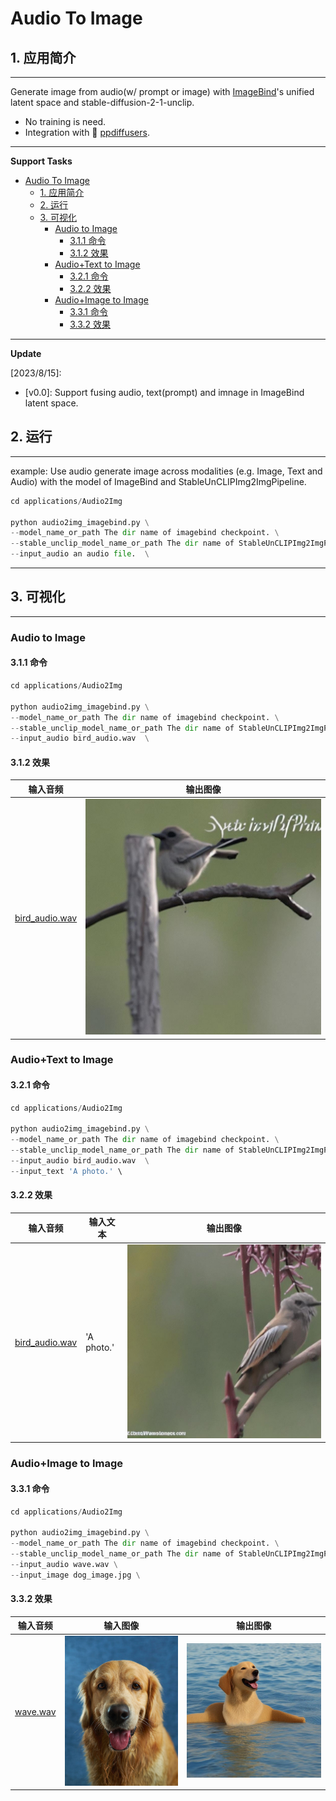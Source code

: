 # Audio To Image

## 1. 应用简介

*****

Generate image from audio(w/ prompt or image) with [ImageBind](https://facebookresearch.github.io/ImageBind/paper)'s unified latent space and stable-diffusion-2-1-unclip.

- No training is need.
- Integration with 🤗  [ppdiffusers](https://github.com/PaddlePaddle/PaddleMIX/tree/develop/ppdiffusers).

----

**Support Tasks**

- [Audio To Image](#audio-to-image)
  - [1. 应用简介](#1-应用简介)
  - [2. 运行](#2-运行)
  - [3. 可视化](#3-可视化)
    - [Audio to Image](#audio-to-image-1)
      - [3.1.1 命令](#311-命令)
      - [3.1.2 效果](#312-效果)
    - [Audio+Text to Image](#audiotext-to-image)
      - [3.2.1 命令](#321-命令)
      - [3.2.2 效果](#322-效果)
    - [Audio+Image to Image](#audioimage-to-image)
      - [3.3.1 命令](#331-命令)
      - [3.3.2 效果](#332-效果)

----

**Update**

[2023/8/15]: 
- [v0.0]: Support fusing audio, text(prompt) and imnage in ImageBind latent space.


## 2. 运行
*****

example: Use audio generate image across modalities (e.g. Image, Text and Audio) with the model of ImageBind and StableUnCLIPImg2ImgPipeline.

```python
cd applications/Audio2Img

python audio2img_imagebind.py \
--model_name_or_path The dir name of imagebind checkpoint. \
--stable_unclip_model_name_or_path The dir name of StableUnCLIPImg2ImgPipeline pretrained checkpoint. \
--input_audio an audio file.  \
```

----
## 3. 可视化
----

### Audio to Image
#### 3.1.1 命令

```python
cd applications/Audio2Img

python audio2img_imagebind.py \
--model_name_or_path The dir name of imagebind checkpoint. \
--stable_unclip_model_name_or_path The dir name of StableUnCLIPImg2ImgPipeline pretrained checkpoint. \
--input_audio bird_audio.wav  \
```
#### 3.1.2 效果
|  输入音频 | 输出图像 |
| --- | --- | 
|[bird_audio.wav](https://github.com/luyao-cv/file_download/blob/main/assets/bird_audio.wav)| ![audio2img_output_bird](https://github.com/luyao-cv/file_download/blob/main/vis_audio2img/audio2img_output_bird.jpg)  |


### Audio+Text to Image
#### 3.2.1 命令
```python
cd applications/Audio2Img

python audio2img_imagebind.py \
--model_name_or_path The dir name of imagebind checkpoint. \
--stable_unclip_model_name_or_path The dir name of StableUnCLIPImg2ImgPipeline pretrained checkpoint. \
--input_audio bird_audio.wav  \
--input_text 'A photo.' \
```
#### 3.2.2 效果
|  输入音频 | 输入文本 | 输出图像 |
| --- | --- |  --- | 
|[bird_audio.wav](https://github.com/luyao-cv/file_download/blob/main/assets/bird_audio.wav) | 'A photo.' | ![audio_text_to_img_output_bird_a_photo](https://github.com/luyao-cv/file_download/blob/main/vis_audio2img/audio_text_to_img_output_bird_a_photo.jpg)


### Audio+Image to Image
#### 3.3.1 命令
```python
cd applications/Audio2Img

python audio2img_imagebind.py \
--model_name_or_path The dir name of imagebind checkpoint. \
--stable_unclip_model_name_or_path The dir name of StableUnCLIPImg2ImgPipeline pretrained checkpoint. \
--input_audio wave.wav \
--input_image dog_image.jpg \
```

#### 3.3.2 效果
|  输入音频 | 输入图像 | 输出图像 |
| --- | --- |  --- | 
|[wave.wav](https://github.com/luyao-cv/file_download/blob/main/assets/wave.wav) | ![input_dog_image](https://github.com/luyao-cv/file_download/blob/main/assets/dog_image.jpg) | ![audio_img_to_img_output_wave_dog](https://github.com/luyao-cv/file_download/blob/main/vis_audio2img/audio_img_to_img_output_wave_dog.jpg)


